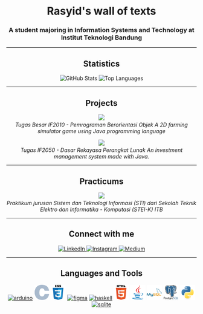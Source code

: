 <h1 align="center">Rasyid's wall of texts</h1>
<h3 align="center">A student majoring in Information Systems and Technology at Institut Teknologi Bandung</h3>

---

<h2 align="center">Statistics</h2>

<p align="center">
  <img src="https://github-readme-stats.vercel.app/api?username=rasyidrizky&show_icons=true&theme=react&hide_border=true" alt="GitHub Stats" height="180"/>
  <img src="https://github-readme-stats.vercel.app/api/top-langs/?username=rasyidrizky&layout=compact&theme=react&hide_border=true" alt="Top Languages" height="180"/>
</p>

---

<h2 align="center">Projects</h2>

<p align="center">
  <a href="https://github.com/Izhrr/Nangor-Valley">
    <img src="https://github-readme-stats.vercel.app/api/pin/?username=Izhrr&repo=Nangor-Valley&theme=react&hide_border=true" />
  </a>
  <br>
  <i>Tugas Besar IF2010 - Pemrograman Berorientasi Objek</i>
  <i>A 2D farming simulator game using Java programming language</i>
</p>

<p align="center">
  <a href="https://github.com/rinmdfa25/IF2050-2025-K3I-Finvestor">
    <img src="https://github-readme-stats.vercel.app/api/pin/?username=rinmdfa25&repo=IF2050-2025-K3I-Finvestor&theme=react&hide_border=true" />
  </a>
  <br>
  <i>Tugas IF2050	- Dasar Rekayasa Perangkat Lunak</i>
  <i>An investment management system made with Java.</i>
</p>

---

<h2 align="center">Practicums</h2>

<p align="center">
  <a href="https://github.com/rasyidrizky/Praktikum-STEI-K-STI-ITB-2023">
    <img src="https://github-readme-stats.vercel.app/api/pin/?username=rasyidrizky&repo=Praktikum-STEI-K-STI-ITB-2023&theme=react&hide_border=true" />
  </a>
  <br>
  <i>Praktikum jurusan Sistem dan Teknologi Informasi (STI) dari Sekolah Teknik Elektro dan Informatika - Komputasi (STEI-K) ITB</i>
</p>

---

<h2 align="center">Connect with me</h2>

<p align="center">
  <a href="https://linkedin.com/in/rasyid-rizky-susilo-nurdwiputro-60b230318" target="blank">
    <img src="https://raw.githubusercontent.com/rahuldkjain/github-profile-readme-generator/master/src/images/icons/Social/linked-in-alt.svg" alt="LinkedIn" height="30" width="40" />
  </a>
  <a href="https://instagram.com/rasyid_rsn" target="blank">
    <img src="https://raw.githubusercontent.com/rahuldkjain/github-profile-readme-generator/master/src/images/icons/Social/instagram.svg" alt="Instagram" height="30" width="40" />
  </a>
  <a href="https://medium.com/@rasyid.rsn" target="blank">
    <img src="https://raw.githubusercontent.com/rahuldkjain/github-profile-readme-generator/master/src/images/icons/Social/medium.svg" alt="Medium" height="30" width="40" />
  </a>
</p>

---

<h2 align="center">Languages and Tools</h2>

<p align="center">
  <a href="https://www.arduino.cc/" target="_blank"><img src="https://cdn.worldvectorlogo.com/logos/arduino-1.svg" alt="arduino" width="40" height="40"/></a>
  <a href="https://www.cprogramming.com/" target="_blank"><img src="https://raw.githubusercontent.com/devicons/devicon/master/icons/c/c-original.svg" alt="c" width="40" height="40"/></a>
  <a href="https://www.w3schools.com/css/" target="_blank"><img src="https://raw.githubusercontent.com/devicons/devicon/master/icons/css3/css3-original-wordmark.svg" alt="css3" width="40" height="40"/></a>
  <a href="https://www.figma.com/" target="_blank"><img src="https://www.vectorlogo.zone/logos/figma/figma-icon.svg" alt="figma" width="40" height="40"/></a>
  <a href="https://www.haskell.org/" target="_blank"><img src="https://upload.wikimedia.org/wikipedia/commons/1/1c/Haskell-Logo.svg" alt="haskell" width="40" height="40"/></a>
  <a href="https://www.w3.org/html/" target="_blank"><img src="https://raw.githubusercontent.com/devicons/devicon/master/icons/html5/html5-original-wordmark.svg" alt="html5" width="40" height="40"/></a>
  <a href="https://www.java.com" target="_blank"><img src="https://raw.githubusercontent.com/devicons/devicon/master/icons/java/java-original.svg" alt="java" width="40" height="40"/></a>
  <a href="https://www.mysql.com/" target="_blank"><img src="https://raw.githubusercontent.com/devicons/devicon/master/icons/mysql/mysql-original-wordmark.svg" alt="mysql" width="40" height="40"/></a>
  <a href="https://www.postgresql.org" target="_blank"><img src="https://raw.githubusercontent.com/devicons/devicon/master/icons/postgresql/postgresql-original-wordmark.svg" alt="postgresql" width="40" height="40"/></a>
  <a href="https://www.python.org" target="_blank"><img src="https://raw.githubusercontent.com/devicons/devicon/master/icons/python/python-original.svg" alt="python" width="40" height="40"/></a>
  <a href="https://www.sqlite.org/" target="_blank"><img src="https://www.vectorlogo.zone/logos/sqlite/sqlite-icon.svg" alt="sqlite" width="40" height="40"/></a>
</p>
